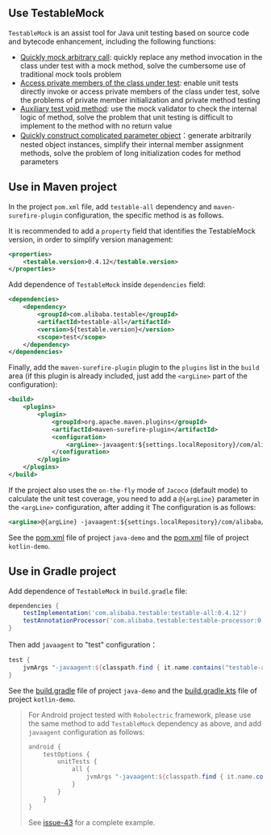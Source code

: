 Use TestableMock
---

`TestableMock` is an assist tool for Java unit testing based on source code and bytecode enhancement, including the following functions:

- [Quickly mock arbitrary call](en-us/doc/use-mock.md): quickly replace any method invocation in the class under test with a mock method, solve the cumbersome use of traditional mock tools problem
- [Access private members of the class under test](en-us/doc/private-accessor.md): enable unit tests directly invoke or access private members of the class under test, solve the problems of private member initialization and private method testing
- [Auxiliary test void method](en-us/doc/test-void-method.md): use the mock validator to check the internal logic of method, solve the problem that unit testing is difficult to implement to the method with no return value
- [Quickly construct complicated parameter object](en-us/doc/parameter-constructor.md)：generate arbitrarily nested object instances, simplify their internal member assignment methods, solve the problem of long initialization codes for method parameters

## Use in Maven project

In the project `pom.xml` file, add `testable-all` dependency and `maven-surefire-plugin` configuration, the specific method is as follows.

It is recommended to add a `property` field that identifies the TestableMock version, in order to simplify version management:

```xml
<properties>
    <testable.version>0.4.12</testable.version>
</properties>
```

Add dependence of `TestableMock` inside `dependencies` field:

```xml
<dependencies>
    <dependency>
        <groupId>com.alibaba.testable</groupId>
        <artifactId>testable-all</artifactId>
        <version>${testable.version}</version>
        <scope>test</scope>
    </dependency>
</dependencies>
```

Finally, add the `maven-surefire-plugin` plugin to the `plugins` list in the `build` area (if this plugin is already included, just add the `<argLine>` part of the configuration):

```xml
<build>
    <plugins>
        <plugin>
            <groupId>org.apache.maven.plugins</groupId>
            <artifactId>maven-surefire-plugin</artifactId>
            <configuration>
                <argLine>-javaagent:${settings.localRepository}/com/alibaba/testable/testable-agent/${testable.version}/testable-agent-${testable.version}.jar</argLine>
            </configuration>
        </plugin>
    </plugins>
</build>
```

If the project also uses the `on-the-fly` mode of `Jacoco` (default mode) to calculate the unit test coverage, you need to add a `@{argLine}` parameter in the `<argLine>` configuration, after adding it The configuration is as follows:

```xml
<argLine>@{argLine} -javaagent:${settings.localRepository}/com/alibaba/testable/testable-agent/${testable.version}/testable-agent-${testable.version}.jar</argLine>
```

See the [pom.xml](https://github.com/alibaba/testable-mock/blob/master/demo/java-demo/pom.xml) file of project `java-demo` and the [pom.xml](https://github.com/alibaba/testable-mock/blob/master/demo/kotlin-demo/pom.xml) file of project `kotlin-demo`.

## Use in Gradle project

Add dependence of `TestableMock` in `build.gradle` file:

```groovy
dependencies {
    testImplementation('com.alibaba.testable:testable-all:0.4.12')
    testAnnotationProcessor('com.alibaba.testable:testable-processor:0.4.12')
}
```

Then add `javaagent` to "test" configuration：

```groovy
test {
    jvmArgs "-javaagent:${classpath.find { it.name.contains("testable-agent") }.absolutePath}"
}
```

See the [build.gradle](https://github.com/alibaba/testable-mock/blob/master/demo/java-demo/build.gradle) file of project `java-demo` and the [build.gradle.kts](https://github.com/alibaba/testable-mock/blob/master/demo/kotlin-demo/build.gradle.kts) file of project `kotlin-demo`.

> For Android project tested with `Robolectric` framework, please use the same method to add `TestableMock` dependency as above, and add `javaagent` configuration as follows:
>
> ```groovy
> android {
>     testOptions {
>         unitTests {
>             all {
>                 jvmArgs "-javaagent:${classpath.find { it.name.contains("testable-agent") }.absolutePath}"
>             }
>         }
>     }
> }
> ```
>
> See [issue-43](https://github.com/alibaba/testable-mock/issues/43) for a complete example.
